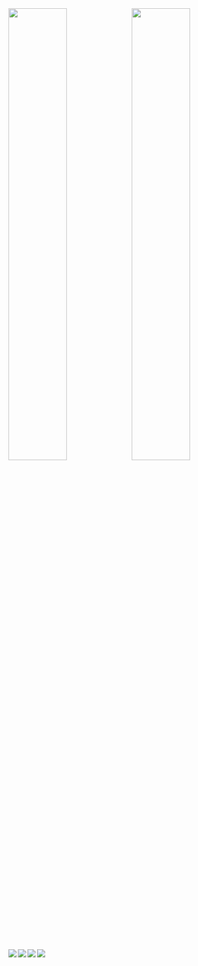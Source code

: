

<img align="left" width="48%" src="https://github-readme-stats.vercel.app/api?username=M-Ashrafpour&show_icons=true&theme=gruvbox" />

<img align="left" width="48%" src="https://github-readme-stats.vercel.app/api/top-langs/?username=M-Ashrafpour&layout=compact" />

<img align="left" src="https://img.shields.io/badge/javascript-%23323330.svg?style=for-the-badge&logo=javascript&logoColor=%23F7DF1E" />
<img align="left" src="https://img.shields.io/badge/html5-%23E34F26.svg?style=for-the-badge&logo=html5&logoColor=white" />
<img align="left" src="https://img.shields.io/badge/css3-%231572B6.svg?style=for-the-badge&logo=css3&logoColor=white" />
<img src="https://img.shields.io/badge/python-3670A0?style=for-the-badge&logo=python&logoColor=ffdd54" />
